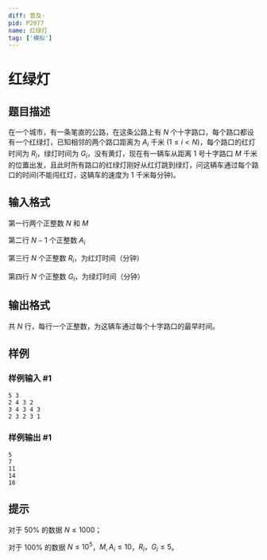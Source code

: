 ```yaml
---
diff: 普及-
pid: P2077
name: 红绿灯
tag: ['模拟']
---
```

# 红绿灯
## 题目描述

在一个城市，有一条笔直的公路，在这条公路上有 $N$ 个十字路口，每个路口都设有一个红绿灯，已知相邻的两个路口距离为 $A_i$ 千米 $(1\le i < N)$，每个路口的红灯时间为 $R_i$，绿灯时间为 $G_i$，没有黄灯，现在有一辆车从距离 $1$ 号十字路口 $M$ 千米的位置出发，且此时所有路口的红绿灯刚好从红灯跳到绿灯，问这辆车通过每个路口的时间(不能闯红灯，这辆车的速度为 $1$ 千米每分钟)。

## 输入格式

第一行两个正整数 $N$ 和 $M$

第二行 $N-1$ 个正整数 $A_i$

第三行 $N$ 个正整数 $R_i$，为红灯时间（分钟）

第四行 $N$ 个正整数 $G_i$，为绿灯时间（分钟）

## 输出格式

共 $N$ 行，每行一个正整数，为这辆车通过每个十字路口的最早时间。

## 样例

### 样例输入 #1
```
5 3
2 4 3 2
3 4 3 4 3
2 3 2 3 1

```
### 样例输出 #1
```
5
7
11
14
16

```
## 提示

对于 $50\%$ 的数据   $N\le 1000$；

对于 $100\%$ 的数据   $N\le 10^5$，$M,A_i\le 10$，$R_i，G_i\le 5$。

